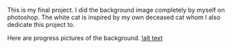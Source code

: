 This is my final project. I did the background image completely by myself on photoshop. The white cat is inspired by my own deceased cat whom I also dedicate this project to.

Here are progress pictures of the background.
[!alt text](/FinalProject/images/progresspics.jpg)
